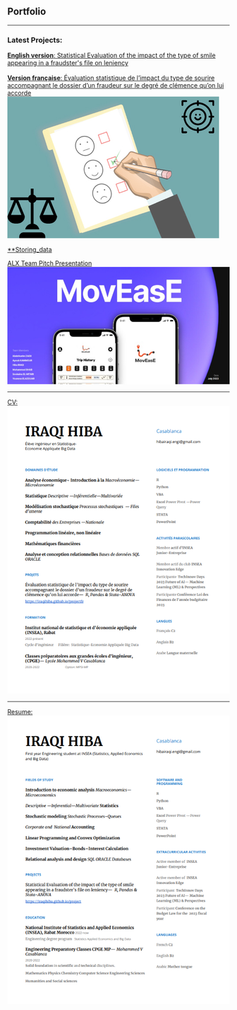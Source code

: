 ## Portfolio

---

### Latest Projects: 

[**English version**: Statistical Evaluation of the impact of the type of smile appearing in a fraudster's file on leniency](/project)
<br> <br>
[**Version française**: Évaluation statistique de l’impact du type de sourire accompagnant le dossier d’un fraudeur sur le degré de clémence qu’on lui accorde](/projectfr)
<img src="images/dummy_thumbnail2.jpg?raw=true"/>

[**Storing_data](/pdf/london_weather_filled.csv)

[ALX Team Pitch Presentation](/pdf/MovEase_Presentation.pdf)
<img src="images/MovEase.jpeg">

---
[CV: ](/pdf/CV-Website-FR.pdf)
<img src="images/Website-CV-FR.png?raw=true"/>

---
[Resume: ](/pdf/CV-Website-ENG.pdf)
<img src="images/Website-CV-ENG.png?raw=true"/>



